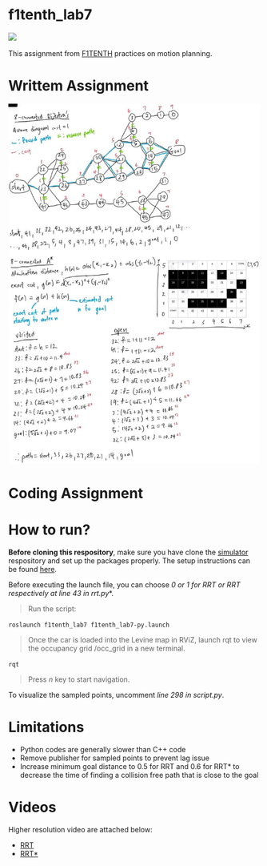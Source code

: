 # f1tenth_lab7

<img src="lab7.gif"/>

This assignment from [F1TENTH](https://f1tenth.org/learn.html) practices on motion planning.

# Writtem Assignment
<img src="f1lab7.jpeg"/>

# Coding Assignment
# How to run?
**Before cloning this respository**, make sure you have clone the [simulator](https://github.com/f1tenth/f1tenth_simulator) respository and set up the packages properly. The setup instructions can be found [here](https://f1tenth.readthedocs.io/en/stable/going_forward/simulator/sim_install.html).

Before executing the launch file, you can choose **0 or 1 for RRT or RRT* respectively at line 43 in rrt.py**.

> Run the script:

`roslaunch f1tenth_lab7 f1tenth_lab7-py.launch`

> Once the car is loaded into the Levine map in RViZ, launch rqt to view the occupancy grid /occ_grid in a new terminal.

`rqt`

> Press *n* key to start navigation.

To visualize the sampled points, uncomment *line 298 in script.py*.

# Limitations
- Python codes are generally slower than C++ code
- Remove publisher for sampled points to prevent lag issue 
- Increase minimum goal distance to 0.5 for RRT and 0.6 for RRT* to decrease the time of finding a collision free path that is close to the goal

# Videos

Higher resolution video are attached below:
- [RRT](https://drive.google.com/file/d/1uoO-5A-DiadRHuYyd1e01KXwF101nOKt/view?usp=sharing)
- [RRT*](https://drive.google.com/file/d/1PEt6TQ33-OXFt7AcxmZuD-5yDVazPvFn/view?usp=sharing) 

